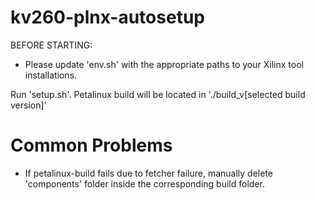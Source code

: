 # kv260-plnx-autosetup

BEFORE STARTING:
- Please update 'env.sh' with the appropriate paths to your Xilinx tool installations.



Run 'setup.sh'. Petalinux build will be located in './build_v[selected build version]'


# Common Problems
- If petalinux-build fails due to fetcher failure, manually delete 'components' folder inside the corresponding build folder.
